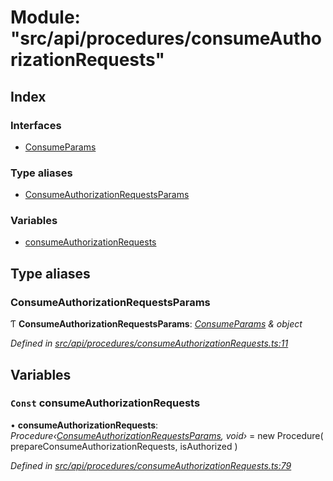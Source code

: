 # Module: "src/api/procedures/consumeAuthorizationRequests"

## Index

### Interfaces

* [ConsumeParams](../interfaces/_src_api_procedures_consumeauthorizationrequests_.consumeparams.md)

### Type aliases

* [ConsumeAuthorizationRequestsParams](_src_api_procedures_consumeauthorizationrequests_.md#consumeauthorizationrequestsparams)

### Variables

* [consumeAuthorizationRequests](_src_api_procedures_consumeauthorizationrequests_.md#const-consumeauthorizationrequests)

## Type aliases

###  ConsumeAuthorizationRequestsParams

Ƭ **ConsumeAuthorizationRequestsParams**: *[ConsumeParams](../interfaces/_src_api_procedures_consumeauthorizationrequests_.consumeparams.md) & object*

*Defined in [src/api/procedures/consumeAuthorizationRequests.ts:11](https://github.com/PolymathNetwork/polymesh-sdk/blob/2aa4a44/src/api/procedures/consumeAuthorizationRequests.ts#L11)*

## Variables

### `Const` consumeAuthorizationRequests

• **consumeAuthorizationRequests**: *Procedure‹[ConsumeAuthorizationRequestsParams](_src_api_procedures_consumeauthorizationrequests_.md#consumeauthorizationrequestsparams), void›* = new Procedure(
  prepareConsumeAuthorizationRequests,
  isAuthorized
)

*Defined in [src/api/procedures/consumeAuthorizationRequests.ts:79](https://github.com/PolymathNetwork/polymesh-sdk/blob/2aa4a44/src/api/procedures/consumeAuthorizationRequests.ts#L79)*
